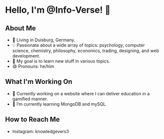 # Hello, I'm @Info-Verse! 👋

## About Me

- 📍 Living in Duisburg, Germany.
- 💡 Passionate about a wide array of topics: psychology, computer science, chemistry, philosophy, economics, trading, designing, and web development.
- 🚀 My goal is to learn new stuff in various topics.
- 😄 Pronouns: he/him
  
## What I'm Working On

- 🔭 Currently working on a website where I can deliver education in a gamified manner.
- 🌱 I’m currently learning MongoDB and mySQL.

## How to Reach Me

- Instagram: knowledgevers3

